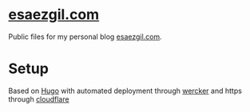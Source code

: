 # [esaezgil.com](https://esaezgil.com)

Public files for my personal blog [esaezgil.com](https://esaezgil.com).

# Setup

Based on [Hugo](https://gohugo.io/) with automated deployment through [wercker](http://www.wercker.com/) and https through
[cloudflare](http://cloudflare.com)
